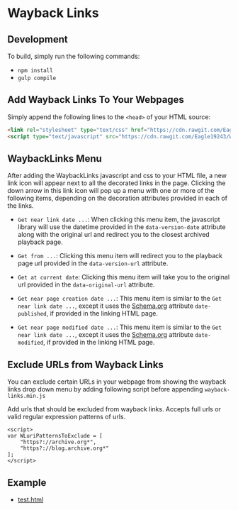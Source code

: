 # Wayback Links

## Development

To build, simply run the following commands:
* `npm install`
* `gulp compile`

## Add Wayback Links To Your Webpages

Simply append the following lines to the `<head>` of your HTML source:

```html
<link rel="stylesheet" type="text/css" href="https://cdn.rawgit.com/Eagle19243/Wayback-Links/master/build/css/wayback-links.min.css" />
<script type="text/javascript" src="https://cdn.rawgit.com/Eagle19243/Wayback-Links/master/build/js/wayback-links.min.js"></script>
```

## WaybackLinks Menu

After adding the WaybackLinks javascript and css to your HTML file, a new link icon will appear next to all the decorated links in the page. Clicking the down arrow in this link icon will pop up a menu with one or more of the following items, depending on the decoration attributes provided in each of the links.

* `Get near link date ...`: When clicking this menu item, the javascript library will use the datetime provided in the `data-version-date` attribute along with the original url and redirect you to the closest archived playback page.

* `Get from ...`: Clicking this menu item will redirect you to the playback page url provided in the `data-version-url` attribute.

* `Get at current date`: Clicking this menu item will take you to the original url provided in the `data-original-url` attribute.

* `Get near page creation date ...`: This menu item is similar to the `Get near link date ...`, except it uses the [Schema.org](http://schema.org) attribute `date-published`, if provided in the linking HTML page. 

* `Get near page modified date ...`: This menu item is similar to the `Get near link date ...`, except it uses the [Schema.org](http://schema.org) attribute `date-modified`, if provided in the linking HTML page. 

## Exclude URLs from Wayback Links
You can exclude certain URLs in your webpage from showing the wayback links drop down menu by adding following script before appending `wayback-links.min.js`

Add urls that should be excluded from wayback links.
Accepts full urls or valid regular expression patterns of urls.

```
<script>
var WLuriPatternsToExclude = [
    "https?://archive.org*",
    "https?://blog.archive.org*"
];
</script>
```

## Example
* [test.html](https://github.com/Eagle19243/Wayback-Links/blob/master/test/test.html)
